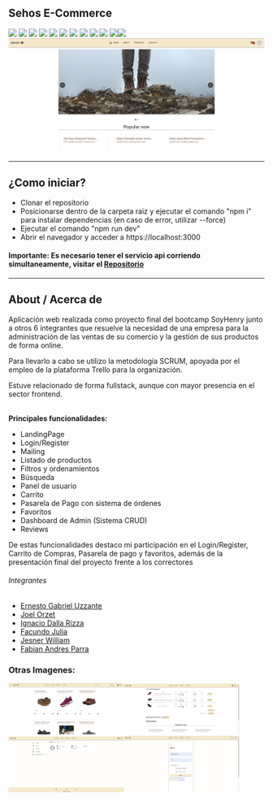 <h2>Sehos E-Commerce</h2>
<div>
<img src="https://img.shields.io/badge/-HTML5-E34F26?style=flat&logo=html5&logoColor=white"> <img src="https://img.shields.io/badge/-CSS3-1572B6?style=flat&logo=css3&logoColor=white"> <img src="https://img.shields.io/badge/-React.js-000000?style=flat&logo=react&logoColor=00c8ff"> <img src="https://img.shields.io/badge/Redux-Redux--Toolkit-yellowgreen"> <img src="https://img.shields.io/badge/-Express.js-787878?style=flat&logo=Express&logoColor=white"> <img src="https://img.shields.io/badge/-Node.js-3C873A?style=flat&logo=Node.js&logoColor=white"> <img src='https://img.shields.io/badge/-Nodemailer-2D8C1E?logo=nodemailer'> <img src='https://img.shields.io/badge/-Stripe-314297?logo=stripe&logoColor=ffffff'> <img src='https://img.shields.io/badge/-Cloudinary-B8971D?logo=cloudinary&logoColor=ffffff'> <img src='https://img.shields.io/badge/-MaterialUI-1DB8B1?logo=mui&logoColor=ffffff'> <img src='https://img.shields.io/badge/Netlify-Deploy-green'><img src='https://img.shields.io/badge/Postgre-SQL-orange'/>
</div>

<img src='./public/Landing.png' alt="imagen">

<hr/>

<h2>¿Como iniciar?</h2>

<ul>
<li>Clonar el repositorio</li>
<li>Posicionarse dentro de la carpeta raiz y ejecutar el comando "npm i" para instalar dependencias (en caso de error, utilizar --force)</li>
<li>Ejecutar el comando "npm run dev"</li>
<li>Abrir el navegador y acceder a https://localhost:3000</li>
</ul>

<h4>Importante: Es necesario tener el servicio api corriendo simultaneamente, visitar el <a href="https://github.com/ruizrodrigo/sehos-api">Repositorio</a></h5>

<hr/>

<h2>About / Acerca de</h2>

<p>Aplicación web realizada como proyecto final del bootcamp SoyHenry junto a otros 6 integrantes que resuelve la necesidad de una empresa para la administración de las ventas de su comercio y la gestión de sus productos de forma online.</p>
<p>Para llevarlo a cabo se utilizo la metodología SCRUM, apoyada por el empleo de la plataforma Trello para la organización.</p>
<p>Estuve relacionado de forma fullstack, aunque con mayor presencia en el sector frontend.</p>
</br>
<b>Principales funcionalidades:</b>
<ul>
<li>LandingPage</li>
<li>Login/Register</li>
<li>Mailing</li>
<li>Listado de productos</li>
<li>Filtros y ordenamientos</li>
<li>Búsqueda</li>
<li>Panel de usuario</li>
<li>Carrito</li>
<li>Pasarela de Pago con sistema de órdenes</li>
<li>Favoritos</li>
<li>Dashboard de Admin (Sistema CRUD)</li>
<li>Reviews</li>
</ul>
De estas funcionalidades destaco mi participación en el Login/Register, Carrito de Compras, Pasarela de pago y favoritos, además de la presentación final del proyecto frente a los correctores</p>

<h6>Integrantes</h6>
<ul display='flex'>
<li><a href="https://github.com/gabyfinn">Ernesto Gabriel Uzzante</a></li>
<li><a href="https://github.com/joelorzet">Joel Orzet</a></li>
<li><a href="https://github.com/idalla">Ignacio Dalla Rizza</a></li>
<li><a href="https://github.com/FacundoJulia25">Facundo Julia</a></li>
<li><a href="https://github.com/JesnerW">Jesner William</a></li>
<li><a href="https://github.com/Andeveling">Fabian Andres Parra</a></li>
</ul>

<h3>Otras Imagenes:</h3>
<div display='flex'>
<img src='./public/ProductsList.png' alt="imagen" width='45%'><img src='./public/Cart.png' alt="imagen" width='45%'><img src='./public/UsersPanel.png' alt="imagen" width='45%'><img src='./public/Login.png' alt="imagen" width='45%'></div>
